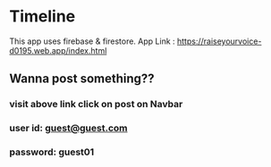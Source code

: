 # Timeline
This app uses firebase &amp; firestore.
App Link : https://raiseyourvoice-d0195.web.app/index.html
## Wanna post something?? 
### visit above link click on post on Navbar
### user id: guest@guest.com
### password: guest01

